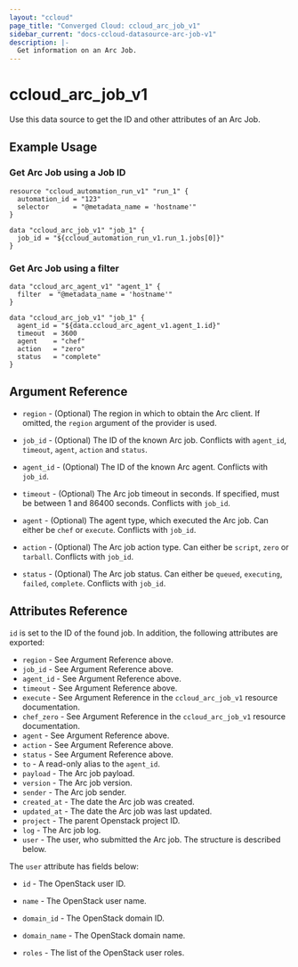 ```yaml
---
layout: "ccloud"
page_title: "Converged Cloud: ccloud_arc_job_v1"
sidebar_current: "docs-ccloud-datasource-arc-job-v1"
description: |-
  Get information on an Arc Job.
---
```


# ccloud\_arc\_job\_v1

Use this data source to get the ID and other attributes of an Arc Job.

## Example Usage

### Get Arc Job using a Job ID

```hcl
resource "ccloud_automation_run_v1" "run_1" {
  automation_id = "123"
  selector      = "@metadata_name = 'hostname'"
}

data "ccloud_arc_job_v1" "job_1" {
  job_id = "${ccloud_automation_run_v1.run_1.jobs[0]}"
}
```

### Get Arc Job using a filter

```hcl
data "ccloud_arc_agent_v1" "agent_1" {
  filter  = "@metadata_name = 'hostname'"
}

data "ccloud_arc_job_v1" "job_1" {
  agent_id = "${data.ccloud_arc_agent_v1.agent_1.id}"
  timeout  = 3600
  agent    = "chef"
  action   = "zero"
  status   = "complete"
}
```

## Argument Reference

* `region` - (Optional) The region in which to obtain the Arc client. If
   omitted, the `region` argument of the provider is used.

* `job_id` - (Optional) The ID of the known Arc job. Conflicts with `agent_id`,
  `timeout`, `agent`, `action` and `status`.

* `agent_id` - (Optional) The ID of the known Arc agent. Conflicts with
  `job_id`.

* `timeout` - (Optional) The Arc job timeout in seconds. If specified,
  must be between 1 and 86400 seconds. Conflicts with `job_id`.

* `agent` - (Optional) The agent type, which executed the Arc job. Can either
  be `chef` or `execute`. Conflicts with `job_id`.

* `action` - (Optional) The Arc job action type. Can either be `script`, `zero`
  or `tarball`. Conflicts with `job_id`.

* `status` - (Optional) The Arc job status. Can either be `queued`,
  `executing`, `failed`, `complete`. Conflicts with `job_id`.

## Attributes Reference

`id` is set to the ID of the found job. In addition, the following attributes
are exported:

* `region` - See Argument Reference above.
* `job_id` - See Argument Reference above.
* `agent_id` - See Argument Reference above.
* `timeout` - See Argument Reference above.
* `execute` - See Argument Reference in the `ccloud_arc_job_v1` resource
  documentation.
* `chef_zero` - See Argument Reference in the `ccloud_arc_job_v1` resource
  documentation.
* `agent` - See Argument Reference above.
* `action` - See Argument Reference above.
* `status` - See Argument Reference above.
* `to` - A read-only alias to the `agent_id`.
* `payload` - The Arc job payload.
* `version` - The Arc job version.
* `sender` - The Arc job sender.
* `created_at` - The date the Arc job was created.
* `updated_at` - The date the Arc job was last updated.
* `project` - The parent Openstack project ID.
* `log` - The Arc job log.
* `user` - The user, who submitted the Arc job. The structure is described
   below.

The `user` attribute has fields below:

* `id` - The OpenStack user ID.

* `name` - The OpenStack user name.

* `domain_id` - The OpenStack domain ID.

* `domain_name` - The OpenStack domain name.

* `roles` - The list of the OpenStack user roles.
